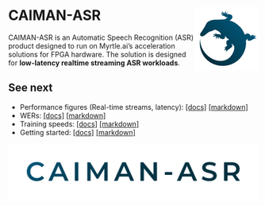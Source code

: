 # CAIMAN-ASR <img align="right" src="docs/src/assets/caiman-asr-favicon.png">

CAIMAN-ASR is an Automatic Speech Recognition (ASR)
product designed to run on Myrtle.ai’s acceleration solutions for FPGA hardware.
The solution is designed for **low-latency realtime streaming ASR workloads**.

## See next

- Performance figures (Real-time streams, latency): [[docs]](https://caiman-asr.myrtle.ai/key_features.html#model-configurations) [[markdown]](docs/src/key_features.md#model-configurations)
- WERs: [[docs]](https://caiman-asr.myrtle.ai/key_features.html#word-error-rates-wers) [[markdown]](docs/src/key_features.md#word-error-rates-wers)
- Training speeds: [[docs]](https://caiman-asr.myrtle.ai/training/training_times.html) [[markdown]](docs/src/training/training_times.md)
- Getting started: [[docs]](https://caiman-asr.myrtle.ai/introduction.html) [[markdown]](docs/src/introduction.md)

![CAIMAN-ASR Logo](docs/src/assets/CAIMAN-ASR-wordmark.png)
